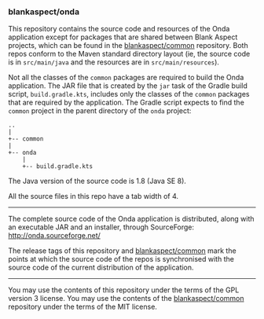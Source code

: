 ### blankaspect/onda

This repository contains the source code and resources of the Onda application except for packages that are shared
between Blank Aspect projects, which can be found in the [blankaspect/common](https://github.com/blankaspect/common)
repository.  Both repos conform to the Maven standard directory layout \(ie, the source code is in `src/main/java` and
the resources are in `src/main/resources`\).

Not all the classes of the `common` packages are required to build the Onda application.  The JAR file that is created
by the `jar` task of the Gradle build script, `build.gradle.kts`, includes only the classes of the `common` packages
that are required by the application.  The Gradle script expects to find the `common` project in the parent directory of
the `onda` project:
```
..
|
+-- common
|
+-- onda
    |
    +-- build.gradle.kts
```

The Java version of the source code is 1.8 \(Java SE 8\).

All the source files in this repo have a tab width of 4. 

----

The complete source code of the Onda application is distributed, along with an executable JAR and an installer, through
SourceForge:  
<http://onda.sourceforge.net/>

The release tags of this repository and [blankaspect/common](https://github.com/blankaspect/common) mark the points at
which the source code of the repos is synchronised with the source code of the current distribution of the application.

----

You may use the contents of this repository under the terms of the GPL version 3 license.  You may use the contents of
the [blankaspect/common](https://github.com/blankaspect/common) repository under the terms of the MIT license.
